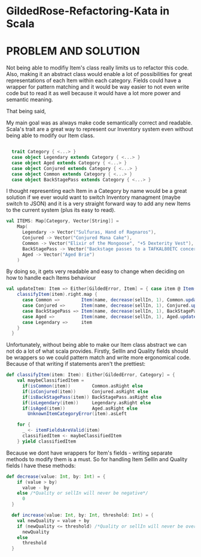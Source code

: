 # GildedRose-Refactoring-Kata in Scala

# PROBLEM AND SOLUTION

Not being able to modifiy Item's class really limits us to refactor this code. Also, making it an abstract class would enable a lot of possibilities for great representations of each Item within each category. Fields could have a wrapper for pattern matching and it would be way easier to not even write code but to read it as well because it would have a lot more power and semantic meaning.

That being said,

My main goal was as always make code semantically correct and readable. Scala's trait are a great way to represent our Inventory system even without being able to modify our Item class.

```scala

  trait Category { <...> }
  case object Legendary extends Category { <...> }
  case object Aged extends Category { <...> }
  case object Conjured extends Category { <...> }
  case object Common extends Category { <...> }
  case object BackStagePass extends Category { <...> }
  ```

I thought representing each Item in a Category by name would be a great solution if we ever would want to switch Inventory managment (maybe switch to JSON) and it is a very straight forward way to add any new Items to the current system (plus its easy to read).

```scala
val ITEMS: Map[Category, Vector[String]] =
    Map(
      Legendary -> Vector("Sulfuras, Hand of Ragnaros"),
      Conjured -> Vector("Conjured Mana Cake"),
      Common -> Vector("Elixir of the Mongoose", "+5 Dexterity Vest"),
      BackStagePass -> Vector("Backstage passes to a TAFKAL80ETC concert"),
      Aged -> Vector("Aged Brie")
    )
```

By doing so, it gets very readable and easy to change when deciding on how to handle each Items behaviour

```scala
val updateItem: Item => Either[GildedError, Item] = { case item @ Item(name, sellIn, quality) =>
    classifyItem(item).right.map {
      case Common =>        Item(name, decrease(sellIn, 1), Common.updateQuality(sellIn, quality))
      case Conjured =>      Item(name, decrease(sellIn, 1), Conjured.updateQuality(sellIn, quality))
      case BackStagePass => Item(name, decrease(sellIn, 1), BackStagePass.updateQuality(sellIn, quality))
      case Aged =>          Item(name, decrease(sellIn, 1), Aged.updateQuality(sellIn, quality))
      case Legendary =>     item
    }
  }
```

Unfortunately, without being able to make our Item class abstract we can not do a lot of what scala provides. Firstly, SellIn and Quality fields should be wrappers so we could pattern match and write more ergonomical code. Because of that writing if statements aren't the prettiest:

```scala
def classifyItem(item: Item): Either[GildedError, Category] = {
    val maybeClassifiedItem =
      if(isCommon(item))        Common.asRight else
      if(isConjured(item))      Conjured.asRight else
      if(isBackStagePass(item)) BackStagePass.asRight else
      if(isLegendary(item))     Legendary.asRight else
      if(isAged(item))          Aged.asRight else
        UnknownItemCategoryError(item).asLeft

    for {
      _ <- itemFieldsAreValid(item)
      classifiedItem <- maybeClassifiedItem
    } yield classifiedItem
```

Because we dont have wrappers for Item's fields - writing separate methods to modify them is a must. So for handling Item SellIn and Quality fields I have these methods:

```scala
def decrease(value: Int, by: Int) = {
    if (value > by)
      value - by
    else /*Quality or sellIn will never be negative*/
      0
  }

  def increase(value: Int, by: Int, threshold: Int) = {
    val newQuality = value + by
    if (newQuality <= threshold) /*Quality or sellIn will never be over a specific threshold*/
      newQuality
    else
      threshold
  }
```
